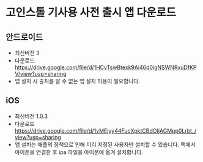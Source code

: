 # 고인스톨 기사용 사전 출시 앱 다운로드

## 안드로이드
- 최신버전 3
- 다운로드 https://drive.google.com/file/d/1HCvTswBtexk9Ai46d0igNSWNRxuDfKPV/view?usp=sharing
- 앱 설치 시 출처를 알 수 없는 앱 설치 허용이 필요합니다.

## iOS
- 최신버전 1.0.3
- 다운로드 https://drive.google.com/file/d/1vMEjyy44FucXpktCBdOIjAGMpp0Lrbt_/view?usp=sharing
- 앱 설치는 애플의 정책으로 인해 미리 지정된 사용자만 설치할 수 있습니다. 맥에서 아이폰을 연결한 후 ipa 파일을 아이폰에 옮겨 설치합니다.